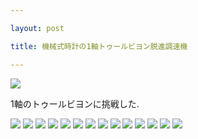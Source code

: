 ```yaml
---

layout: post

title: 機械式時計の1軸トゥールビヨン脱進調速機

---
```


<img src="https://gakuseishitsu.github.io/images/escapement2/t1.jpg">

1軸のトゥールビヨンに挑戦した.  

<img src="https://gakuseishitsu.github.io/images/escapement2/t2.jpg">
<img src="https://gakuseishitsu.github.io/images/escapement2/t3.jpg">
<img src="https://gakuseishitsu.github.io/images/escapement2/t4.jpg">
<img src="https://gakuseishitsu.github.io/images/escapement2/t5.jpg">
<img src="https://gakuseishitsu.github.io/images/escapement2/t6.jpg">
<img src="https://gakuseishitsu.github.io/images/escapement2/t7.jpg">
<img src="https://gakuseishitsu.github.io/images/escapement2/t8.jpg">
<img src="https://gakuseishitsu.github.io/images/escapement2/t9.jpg">
<img src="https://gakuseishitsu.github.io/images/escapement2/t10.jpg">
<img src="https://gakuseishitsu.github.io/images/escapement2/t11.jpg">
<img src="https://gakuseishitsu.github.io/images/escapement2/t12.jpg">
<img src="https://gakuseishitsu.github.io/images/escapement2/t13.jpg">
<img src="https://gakuseishitsu.github.io/images/escapement2/t14.jpg">
<img src="https://gakuseishitsu.github.io/images/escapement2/t15.jpg">